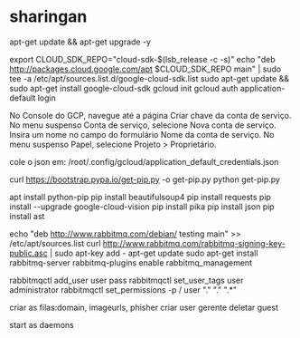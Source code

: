 # sharingan
apt-get update && apt-get upgrade -y

export CLOUD_SDK_REPO="cloud-sdk-$(lsb_release -c -s)" echo "deb http://packages.cloud.google.com/apt $CLOUD_SDK_REPO main" | sudo tee -a /etc/apt/sources.list.d/google-cloud-sdk.list sudo apt-get update && sudo apt-get install google-cloud-sdk gcloud init gcloud auth application-default login

No Console do GCP, navegue até a página Criar chave da conta de serviço. No menu suspenso Conta de serviço, selecione Nova conta de serviço. Insira um nome no campo do formulário Nome da conta de serviço. No menu suspenso Papel, selecione Projeto > Proprietário.

cole o json em: /root/.config/gcloud/application_default_credentials.json

curl https://bootstrap.pypa.io/get-pip.py -o get-pip.py python get-pip.py

apt install python-pip pip install beautifulsoup4 pip install requests pip install --upgrade google-cloud-vision pip install pika pip install json pip install ast

echo "deb http://www.rabbitmq.com/debian/ testing main" >> /etc/apt/sources.list curl http://www.rabbitmq.com/rabbitmq-signing-key-public.asc | sudo apt-key add - apt-get update sudo apt-get install rabbitmq-server rabbitmq-plugins enable rabbitmq_management

rabbitmqctl add_user user pass rabbitmqctl set_user_tags user administrator rabbitmqctl set_permissions -p / user "." "." ".*"

criar as filas:domain, imageurls, phisher criar user gerente deletar guest

start as daemons

